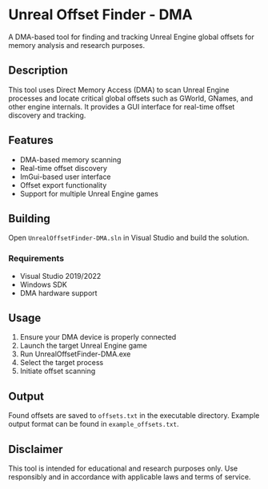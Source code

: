 # Unreal Offset Finder - DMA

A DMA-based tool for finding and tracking Unreal Engine global offsets for memory analysis and research purposes.

## Description

This tool uses Direct Memory Access (DMA) to scan Unreal Engine processes and locate critical global offsets such as GWorld, GNames, and other engine internals. It provides a GUI interface for real-time offset discovery and tracking.

## Features

- DMA-based memory scanning
- Real-time offset discovery
- ImGui-based user interface
- Offset export functionality
- Support for multiple Unreal Engine games

## Building

Open `UnrealOffsetFinder-DMA.sln` in Visual Studio and build the solution.

### Requirements

- Visual Studio 2019/2022
- Windows SDK
- DMA hardware support

## Usage

1. Ensure your DMA device is properly connected
2. Launch the target Unreal Engine game
3. Run UnrealOffsetFinder-DMA.exe
4. Select the target process
5. Initiate offset scanning

## Output

Found offsets are saved to `offsets.txt` in the executable directory. Example output format can be found in `example_offsets.txt`.

## Disclaimer

This tool is intended for educational and research purposes only. Use responsibly and in accordance with applicable laws and terms of service.